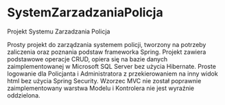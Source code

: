 # SystemZarzadzaniaPolicja
Projekt Systemu Zarzadzania Policja

Prosty projekt do zarządzania systemem policji, tworzony na potrzeby zaliczenia oraz poznania podstaw frameworka Spring.
Projekt zawiera podstawowe operacje CRUD, opiera się na bazie danych zaimplementowanej w Microsoft SQL Server bez użycia Hibernate.
Proste logowanie dla Policjanta i Administratora z przekierowaniem na inny widok html bez użycia Spring Security.
Wzorzec MVC nie został poprawnie zaimplementowany warstwa Modelu i Kontrolera nie jest wyraźnie oddzielona.
